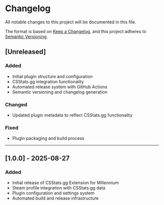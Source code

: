 # Changelog

All notable changes to this project will be documented in this file.

The format is based on [Keep a Changelog](https://keepachangelog.com/en/1.0.0/),
and this project adheres to [Semantic Versioning](https://semver.org/spec/v2.0.0.html).

## [Unreleased]

### Added

-   Initial plugin structure and configuration
-   CSStats.gg integration functionality
-   Automated release system with GitHub Actions
-   Semantic versioning and changelog generation

### Changed

-   Updated plugin metadata to reflect CSStats.gg functionality

### Fixed

-   Plugin packaging and build process

---

## [1.0.0] - 2025-08-27

### Added

-   Initial release of CSStats.gg Extension for Millennium
-   Steam profile integration with CSStats.gg data
-   Plugin configuration and settings system
-   Automated build and release infrastructure
